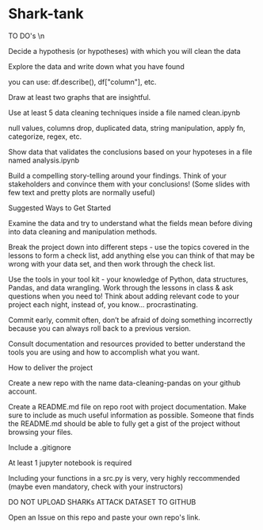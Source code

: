 # Shark-tank

TO DO's \n

Decide a hypothesis (or hypotheses) with which you will clean the data

Explore the data and write down what you have found

you can use: df.describe(), df["column"], etc.

Draw at least two graphs that are insightful.

Use at least 5 data cleaning techniques inside a file named clean.ipynb

null values, columns drop, duplicated data, string manipulation, apply fn, categorize, regex, etc.

Show data that validates the conclusions based on your hypoteses in a file named analysis.ipynb

Build a compelling story-telling around your findings. Think of your stakeholders and convince them with your conclusions! (Some slides with few text and pretty plots are normally useful)


Suggested Ways to Get Started

Examine the data and try to understand what the fields mean before diving into data cleaning and manipulation methods.

Break the project down into different steps - use the topics covered in the lessons to form a check list, add anything else you can think of that may be wrong with your data set, and then work through the check list.

Use the tools in your tool kit - your knowledge of Python, data structures, Pandas, and data wrangling. Work through the lessons in class & ask questions when you need to! Think about adding relevant code to your project each night, instead of, you know... procrastinating.

Commit early, commit often, don’t be afraid of doing something incorrectly because you can always roll back to a previous version.

Consult documentation and resources provided to better understand the tools you are using and how to accomplish what you want.


How to deliver the project

Create a new repo with the name data-cleaning-pandas on your github account.

Create a README.md file on repo root with project documentation. Make sure to include as much useful information as possible. Someone that finds the README.md should be able to fully get a gist of the project without browsing your files.

Include a .gitignore

At least 1 jupyter notebook is required

Including your functions in a src.py is very, very highly reccommended (maybe even mandatory, check with your instructors)

DO NOT UPLOAD SHARKs ATTACK DATASET TO GITHUB

Open an Issue on this repo and paste your own repo's link.